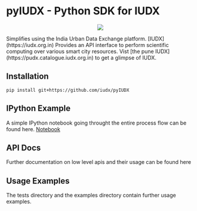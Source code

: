 # pyIUDX - Python SDK for IUDX
<p align="center">
<img src="https://github.com/iudx/pyIUDX/blob/master/docs/logo.png">
</p>
Simplifies using the India Urban Data Exchange platform. 
[IUDX](https://iudx.org.in)
Provides an API interface to perform scientific computing over various 
smart city resources. 
Vist [the pune IUDX](https://pudx.catalogue.iudx.org.in) to get a glimpse of IUDX.

## Installation
```
pip install git+https://github.com/iudx/pyIUDX
```

## IPython Example
A simple IPython notebook going throught the entire process flow can be found here.
[Notebook](examples/pyIUDX_sample_usecases.ipynb)

## API Docs
Further documentation on low level apis and their usage can be found here


## Usage Examples
The tests directory and the examples directory contain further usage examples.
